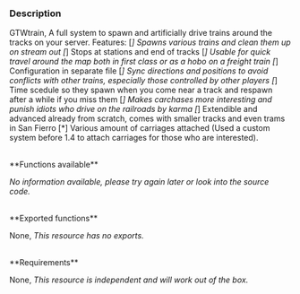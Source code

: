 ### Description
GTWtrain, A full system to spawn and artificially drive trains around the tracks on your server.
Features:
[*] Spawns various trains and clean them up on stream out
[*] Stops at stations and end of tracks
[*] Usable for quick travel around the map both in first class or as a hobo on a freight train
[*] Configuration in separate file
[*] Sync directions and positions to avoid conflicts with other trains, especially those controlled by other players
[*] Time scedule so they spawn when you come near a track and respawn after a while if you miss them
[*] Makes carchases more interesting and punish idiots who drive on the railroads by karma
[*] Extendible and advanced already from scratch, comes with smaller tracks and even trams in San Fierro
[*] Various amount of carriages attached (Used a custom system before 1.4 to attach carriages for those who are interested).

<br>
**Functions available**

_No information available, please try again later or look into the source code._

<br>
**Exported functions**

None, _This resource has no exports._


<br>
**Requirements**

None, _This resource is independent and will work out of the box._
